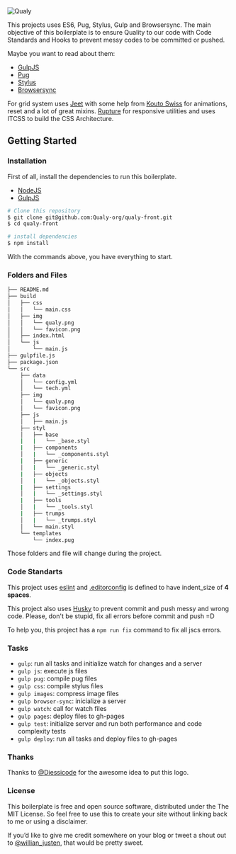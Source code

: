 <img src="https://raw.githubusercontent.com/willianjusten/qualy/master/src/img/qualy.png" alt="Qualy">

This projects uses ES6, Pug, Stylus, Gulp and Browsersync. The main objective of this boilerplate is to ensure Quality to our code with Code Standards and Hooks to prevent messy codes to be committed or pushed.

Maybe you want to read about them:
- [GulpJS](http://gulpjs.com/)
- [Pug](https://pugjs.org/)
- [Stylus](http://learnboost.github.io/stylus/)
- [Browsersync](https://www.browsersync.io/)

For grid system uses [Jeet](http://jeet.gs/) with some help from [Kouto Swiss](http://kouto-swiss.io/) for animations, reset and a lot of great mixins. [Rupture](https://github.com/jenius/rupture) for responsive utilities and uses ITCSS to build the CSS Architecture.

## Getting Started

### Installation

First of all, install the dependencies to run this boilerplate.

- [NodeJS](http://nodejs.org/)
- [GulpJS](http://gulpjs.com/)


```sh
# Clone this repository
$ git clone git@github.com:Qualy-org/qualy-front.git
$ cd qualy-front

# install dependencies
$ npm install
```

With the commands above, you have everything to start.

### Folders and Files

```sh
├── README.md
├── build
│   ├── css
│   │   └── main.css
│   ├── img
│   │   └── qualy.png
│   │   └── favicon.png
│   ├── index.html
│   └── js
│       └── main.js
├── gulpfile.js
├── package.json
└── src
    ├── data
    │   └── config.yml
    │   └── tech.yml
    ├── img
    │   └── qualy.png
    │   └── favicon.png
    ├── js
    │   ├── main.js
    ├── styl
    │   ├── base
    |   |   └── _base.styl
    |   ├── components
    │   |   └── _components.styl
    |   ├── generic
    │   |   └── _generic.styl
    |   ├── objects
    │   |   └── _objects.styl
    |   ├── settings
    │   |   └── _settings.styl
    |   ├── tools
    │   |   └── _tools.styl
    |   ├── trumps
    │   |   └── _trumps.styl
    │   └── main.styl
    └── templates
        └── index.pug
```

Those folders and file will change during the project.

### Code Standarts

This project uses [eslint](http://eslint.org/) and [.editorconfig](https://github.com/Qualy-org/qualy-front/blob/master/.editorconfig) is defined to have indent_size of **4 spaces**.

This project also uses [Husky](https://github.com/typicode/husky) to prevent commit and push messy and wrong code. Please, don't be stupid, fix all errors before commit and push =D

To help you, this project has a `npm run fix` command to fix all jscs errors.

### Tasks

- `gulp`: run all tasks and initialize watch for changes and a server
- `gulp js`: execute js files
- `gulp pug`: compile pug files
- `gulp css`: compile stylus files
- `gulp images`: compress image files
- `gulp browser-sync`: inicialize a server
- `gulp watch`: call for watch files
- `gulp pages`: deploy files to gh-pages
- `gulp test`: initialize server and run both performance and code complexity tests
- `gulp deploy`: run all tasks and deploy files to gh-pages

### Thanks

Thanks to [@Diessicode](https://twitter.com/diessicode/status/715381477286891520) for the awesome idea to put this logo.

### License

This boilerplate is free and open source software, distributed under the The MIT License. So feel free to use this to create your site without linking back to me or using a disclaimer.

If you’d like to give me credit somewhere on your blog or tweet a shout out to [@willian_justen](https://twitter.com/willian_justen), that would be pretty sweet.
